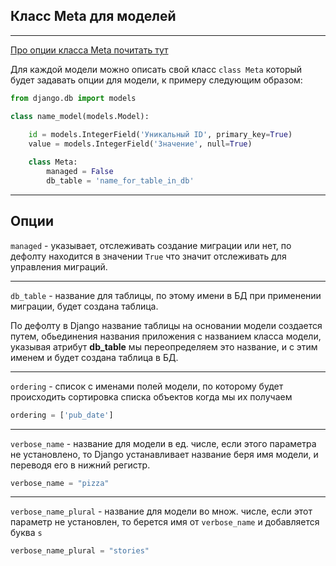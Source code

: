 Класс Meta для моделей
---
---

[Про опции класса Meta почитать тут ](https://djangodoc.ru/3.1/ref/models/options/)

Для каждой модели можно описать свой класс `class Meta` который 
будет задавать опции для модели, к примеру следующим образом:

```python
from django.db import models

class name_model(models.Model):
    
    id = models.IntegerField('Уникальный ID', primary_key=True)
    value = models.IntegerField('Значение', null=True)

    class Meta:
        managed = False
        db_table = 'name_for_table_in_db'
```

---
Опции
---

`managed` - указывает, отслеживать создание миграции или нет, по дефолту
находится в значении `True` что значит отслеживать для управления миграций.

---

`db_table` - название для таблицы, по этому имени в БД при применении
миграции, будет создана таблица.

По дефолту в Django название таблицы на основании модели создается путем,
обьединения названия приложения с названием класса модели, указывая 
атрибут **db_table** мы переопределяем это название, и с этим именем и будет 
создана таблица в БД.

---

`ordering` - список с именами полей модели, по которому будет происходить 
сортировка списка объектов когда мы их получаем

```python
ordering = ['pub_date']
```

---
`verbose_name` - название для модели в ед. числе, если этого параметра не
установлено, то Django устанавливает название беря имя модели, и переводя
его в нижний регистр.

```python
verbose_name = "pizza"
```

---

`verbose_name_plural` - название для модели во множ. числе, если этот 
параметр не установлен, то берется имя от `verbose_name` и добавляется
буква `s`

```python
verbose_name_plural = "stories"
```
